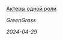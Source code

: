 <!--2024-04-29 19:00:06-->
<div class="yb">
  <a class="nodecor" href="/index.html?mir_kino/aktery_odnoj_roli">
    <img class="preview" data-videoid="https://rutube.ru/play/embed/http://rutube.ru/video/2c0e10478f1f04a50b2f1b6e40b46e99/" src="http://pic.rutubelist.ru/video/81/e0/81e069a678e7f2f870709b7d31d9a576.jpg" align="left" alt="">
  </a>
  <div class="inlbl text">
    <p><a class="nodecor" href="/index.html?mir_kino/aktery_odnoj_roli">Актеры одной роли</a></p>
    <p><i class="smaller2">GreenGrass</i></p>
    <i class="smaller3">2024-04-29</i>
  </div>
</div>
